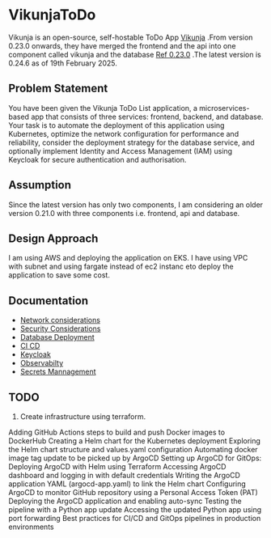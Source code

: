 # VikunjaToDo
Vikunja is an open-source, self-hostable ToDo App [Vikunja](https://vikunja.io) .From version 0.23.0 onwards, they have merged the frontend and the api into one component called vikunja and the database [Ref 0.23.0](https://vikunja.io/changelog/whats-new-in-vikunja-0.23.0/) .The latest version is 0.24.6 as of 19th February 2025.

## Problem Statement
You have been given the Vikunja ToDo List application, a microservices-based app that consists of three services: frontend, backend, and database. Your task is to automate the deployment of this application using Kubernetes, optimize the network configuration for performance and reliability, consider the deployment strategy for the database service, and optionally implement Identity and Access Management (IAM) using Keycloak for secure authentication and authorisation.

## Assumption 
Since the latest version has only two components, I am considering an older version 0.21.0 with three components i.e. frontend, api and database.

## Design Approach
I am using AWS and deploying the application on EKS. I have using VPC with subnet and using fargate instead of ec2 instanc eto deploy the application to save some cost.  


## Documentation

- [Network considerations](README-NetworkConsiderations.md)
- [Security Considerations](README-SecurityConsiderations.md)
- [Database Deployment](README-DatabaseDeployment.md)
- [CI CD](README-CiCd.md)
- [Keycloak](README-Keycloak.md)
- [Observabilty](README-Observabilty.md)
- [Secrets Mannagement](README-Secrets.md) 


## TODO

1. Create infrastructure using terraform.

Adding GitHub Actions steps to build and push Docker images to DockerHub
Creating a Helm chart for the Kubernetes deployment
Exploring the Helm chart structure and values.yaml configuration
Automating docker image tag update to be picked up by ArgoCD
Setting up ArgoCD for GitOps: Deploying ArgoCD with Helm using Terraform
Accessing ArgoCD dashboard and logging in with default credentials
Writing the ArgoCD application YAML (argocd-app.yaml) to link the Helm chart
Configuring ArgoCD to monitor GitHub repository using a Personal Access Token (PAT)
Deploying the ArgoCD application and enabling auto-sync
Testing the pipeline with a Python app update
Accessing the updated Python app using port forwarding
Best practices for CI/CD and GitOps pipelines in production environments

